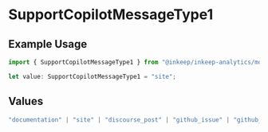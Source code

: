 # SupportCopilotMessageType1

## Example Usage

```typescript
import { SupportCopilotMessageType1 } from "@inkeep/inkeep-analytics/models/components";

let value: SupportCopilotMessageType1 = "site";
```

## Values

```typescript
"documentation" | "site" | "discourse_post" | "github_issue" | "github_discussion" | "stackoverflow_question" | "discord_forum_post" | "discord_message" | "custom_question_answer"
```